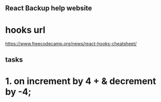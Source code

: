 ## React Backup help website
# hooks url
https://www.freecodecamp.org/news/react-hooks-cheatsheet/
## tasks
# 1. on increment by 4 + & decrement by -4;